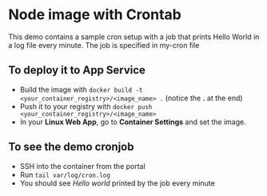# Node image with Crontab
This demo contains a sample cron setup with a job that prints Hello World in a log file every minute. The job is specified in my-cron file

## To deploy it to App Service
* Build the image with `docker build -t <your_container_registry>/<image_name> .` (notice the **.** at the end)
* Push it to your registry with `docker push <your_container_registry>/<image_name>`
* In your **Linux Web App**, go to **Container Settings** and set the image.

## To see the demo cronjob
* SSH into the container from the portal
* Run `tail var/log/cron.log`
* You should see *Hello world* printed by the job every minute
